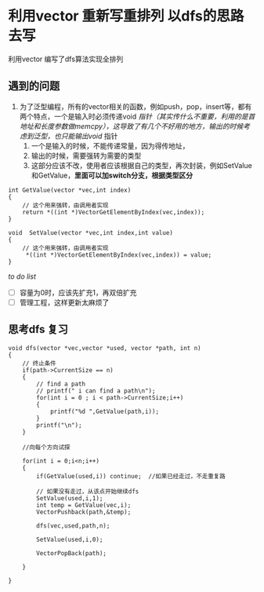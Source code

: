 
# 利用vector 重新写重排列  以dfs的思路去写


利用vector 编写了dfs算法实现全排列


## 遇到的问题
1. 为了泛型编程，所有的vector相关的函数，例如push，pop，insert等，都有两个特点，一个是输入时必须传递void *指针（其实传什么不重要，利用的是首地址和长度参数做memcpy），这导致了有几个不好用的地方，输出的时候考虑到泛型，也只能输出void* 指针
   1. 一个是输入的时候，不能传递常量，因为得传地址，
   2. 输出的时候，需要强转为需要的类型
   3. 这部分应该不改，使用者应该根据自己的类型，再次封装，例如SetValue和GetValue，**里面可以加switch分支，根据类型区分**

```
int GetValue(vector *vec,int index)
{
    // 这个用来强转，由调用者实现
    return *((int *)VectorGetElementByIndex(vec,index));
}

void  SetValue(vector *vec,int index,int value)
{
    // 这个用来强转，由调用者实现
     *((int *)VectorGetElementByIndex(vec,index)) = value;
}

```

*to do list*
- [ ] 容量为0时，应该先扩充1，再双倍扩充
- [ ] 管理工程，这样更新太麻烦了 
## 思考dfs 复习

```
void dfs(vector *vec,vector *used, vector *path, int n)
{
    // 终止条件
    if(path->CurrentSize == n)
    {
        // find a path
        // printf(" i can find a path\n");
        for(int i = 0 ; i < path->CurrentSize;i++)
        {
            printf("%d ",GetValue(path,i));
        }
        printf("\n");
    }

    //向每个方向试探

    for(int i = 0;i<n;i++)
    {
        if(GetValue(used,i)) continue;  //如果已经走过，不走重复路

        // 如果没有走过，从该点开始继续dfs
        SetValue(used,i,1);
        int temp = GetValue(vec,i);
        VectorPushback(path,&temp);

        dfs(vec,used,path,n);

        SetValue(used,i,0);

        VectorPopBack(path);
        
    }

}

```

